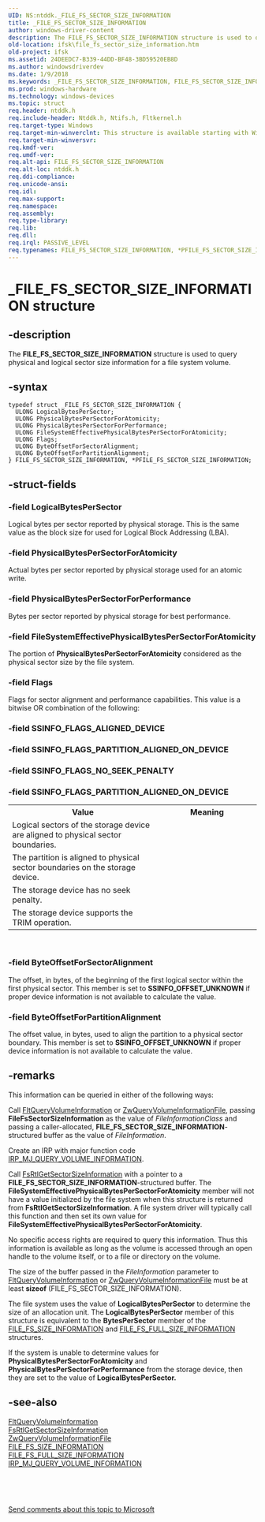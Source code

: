 ```yaml
---
UID: NS:ntddk._FILE_FS_SECTOR_SIZE_INFORMATION
title: _FILE_FS_SECTOR_SIZE_INFORMATION
author: windows-driver-content
description: The FILE_FS_SECTOR_SIZE_INFORMATION structure is used to query physical and logical sector size information for a file system volume.
old-location: ifsk\file_fs_sector_size_information.htm
old-project: ifsk
ms.assetid: 24DEEDC7-B339-44DD-BF48-3BD59520EB8D
ms.author: windowsdriverdev
ms.date: 1/9/2018
ms.keywords: _FILE_FS_SECTOR_SIZE_INFORMATION, FILE_FS_SECTOR_SIZE_INFORMATION, *PFILE_FS_SECTOR_SIZE_INFORMATION
ms.prod: windows-hardware
ms.technology: windows-devices
ms.topic: struct
req.header: ntddk.h
req.include-header: Ntddk.h, Ntifs.h, Fltkernel.h
req.target-type: Windows
req.target-min-winverclnt: This structure is available starting with Windows 8.
req.target-min-winversvr: 
req.kmdf-ver: 
req.umdf-ver: 
req.alt-api: FILE_FS_SECTOR_SIZE_INFORMATION
req.alt-loc: ntddk.h
req.ddi-compliance: 
req.unicode-ansi: 
req.idl: 
req.max-support: 
req.namespace: 
req.assembly: 
req.type-library: 
req.lib: 
req.dll: 
req.irql: PASSIVE_LEVEL
req.typenames: FILE_FS_SECTOR_SIZE_INFORMATION, *PFILE_FS_SECTOR_SIZE_INFORMATION
---
```


# _FILE_FS_SECTOR_SIZE_INFORMATION structure



## -description
The <b>FILE_FS_SECTOR_SIZE_INFORMATION</b> structure is used to query physical and logical sector size information for a file system volume. 



## -syntax

````
typedef struct _FILE_FS_SECTOR_SIZE_INFORMATION {
  ULONG LogicalBytesPerSector;
  ULONG PhysicalBytesPerSectorForAtomicity;
  ULONG PhysicalBytesPerSectorForPerformance;
  ULONG FileSystemEffectivePhysicalBytesPerSectorForAtomicity;
  ULONG Flags;
  ULONG ByteOffsetForSectorAlignment;
  ULONG ByteOffsetForPartitionAlignment;
} FILE_FS_SECTOR_SIZE_INFORMATION, *PFILE_FS_SECTOR_SIZE_INFORMATION;
````


## -struct-fields

### -field LogicalBytesPerSector

Logical bytes per sector  reported by physical storage. This is the same value as the block size for used for Logical Block Addressing (LBA).


### -field PhysicalBytesPerSectorForAtomicity

Actual bytes per sector reported by physical storage used for an atomic write.


### -field PhysicalBytesPerSectorForPerformance

Bytes per sector reported by physical storage for best performance.


### -field FileSystemEffectivePhysicalBytesPerSectorForAtomicity

The portion of <b>PhysicalBytesPerSectorForAtomicity</b> considered as the physical sector size by the file system.


### -field Flags

Flags for sector alignment and performance capabilities. This value is a bitwise OR combination of the following:

<table>
<tr>
<th>Value</th>
<th>Meaning</th>
</tr>
<tr>

### -field SSINFO_FLAGS_ALIGNED_DEVICE

</td>
<td width="60%">
Logical sectors of the storage device are aligned to physical sector boundaries.

</td>
</tr>
<tr>

### -field SSINFO_FLAGS_PARTITION_ALIGNED_ON_DEVICE

</td>
<td width="60%">
The partition is aligned to physical sector boundaries on the storage device.

</td>
</tr>
<tr>

### -field SSINFO_FLAGS_NO_SEEK_PENALTY

</td>
<td width="60%">
The storage device has no seek penalty.

</td>
</tr>
<tr>

### -field SSINFO_FLAGS_PARTITION_ALIGNED_ON_DEVICE

</td>
<td width="60%">
The storage device supports the TRIM operation.

</td>
</tr>
</table>
 


### -field ByteOffsetForSectorAlignment

The offset, in bytes, of the beginning of the first logical sector within the first physical sector. This member is set to <b>SSINFO_OFFSET_UNKNOWN</b> if proper device information is not available to calculate the value.


### -field ByteOffsetForPartitionAlignment

The offset value, in bytes, used to align the partition to a physical sector boundary. This member is set to <b>SSINFO_OFFSET_UNKNOWN</b> if proper device information is not available to calculate the value.


## -remarks
This information can be queried in either of the following ways: 

Call <a href="..\fltkernel\nf-fltkernel-fltqueryvolumeinformation.md">FltQueryVolumeInformation</a> or <a href="..\ntifs\nf-ntifs-zwqueryvolumeinformationfile.md">ZwQueryVolumeInformationFile</a>, passing <b>FileFsSectorSizeInformation</b> as the value of <i>FileInformationClass</i> and passing a caller-allocated, <b>FILE_FS_SECTOR_SIZE_INFORMATION</b>-structured buffer as the value of <i>FileInformation</i>. 

Create an IRP with major function code <a href="https://msdn.microsoft.com/library/windows/hardware/ff549318">IRP_MJ_QUERY_VOLUME_INFORMATION</a>. 

Call <a href="..\ntifs\nf-ntifs-fsrtlgetsectorsizeinformation.md">FsRtlGetSectorSizeInformation</a> with a pointer to a <b>FILE_FS_SECTOR_SIZE_INFORMATION</b>-structured buffer. The  <b>FileSystemEffectivePhysicalBytesPerSectorForAtomicity</b> member will not have a value initialized by  the file system when this structure is returned from <b>FsRtlGetSectorSizeInformation</b>. A file system driver will typically call this function and then set its own value for  <b>FileSystemEffectivePhysicalBytesPerSectorForAtomicity</b>.

No specific access rights are required to query this information. Thus this information is available as long as the volume is accessed through an open handle to the volume itself, or to a file or directory on the volume. 

The size of the buffer passed in the <i>FileInformation</i> parameter to <a href="..\fltkernel\nf-fltkernel-fltqueryvolumeinformation.md">FltQueryVolumeInformation</a> or <a href="..\ntifs\nf-ntifs-zwqueryvolumeinformationfile.md">ZwQueryVolumeInformationFile</a> must be at least <b>sizeof</b> (FILE_FS_SECTOR_SIZE_INFORMATION). 

The file system uses the value of <b>LogicalBytesPerSector</b> to determine the size of an allocation unit. The <b>LogicalBytesPerSector</b> member of this structure is equivalent to the <b>BytesPerSector</b> member of the <a href="..\ntddk\ns-ntddk-_file_fs_size_information.md">FILE_FS_SIZE_INFORMATION</a>  and <a href="..\ntddk\ns-ntddk-_file_fs_full_size_information.md">FILE_FS_FULL_SIZE_INFORMATION</a> structures.

If the system is unable to determine values for <b>PhysicalBytesPerSectorForAtomicity</b> and <b>PhysicalBytesPerSectorForPerformance</b> from the storage device, then they are set to the value of <b>LogicalBytesPerSector.</b>


## -see-also
<dl>
<dt>
<a href="..\fltkernel\nf-fltkernel-fltqueryvolumeinformation.md">FltQueryVolumeInformation</a>
</dt>
<dt>
<a href="..\ntifs\nf-ntifs-fsrtlgetsectorsizeinformation.md">FsRtlGetSectorSizeInformation</a>
</dt>
<dt>
<a href="..\ntifs\nf-ntifs-zwqueryvolumeinformationfile.md">ZwQueryVolumeInformationFile</a>
</dt>
<dt>
<a href="..\ntddk\ns-ntddk-_file_fs_size_information.md">FILE_FS_SIZE_INFORMATION</a>
</dt>
<dt>
<a href="..\ntddk\ns-ntddk-_file_fs_full_size_information.md">FILE_FS_FULL_SIZE_INFORMATION</a>
</dt>
<dt>
<a href="https://msdn.microsoft.com/library/windows/hardware/ff549318">IRP_MJ_QUERY_VOLUME_INFORMATION</a>
</dt>
</dl>
 

 

<a href="mailto:wsddocfb@microsoft.com?subject=Documentation%20feedback [ifsk\ifsk]:%20FILE_FS_SECTOR_SIZE_INFORMATION structure%20 RELEASE:%20(1/9/2018)&amp;body=%0A%0APRIVACY STATEMENT%0A%0AWe use your feedback to improve the documentation. We don't use your email address for any other purpose, and we'll remove your email address from our system after the issue that you're reporting is fixed. While we're working to fix this issue, we might send you an email message to ask for more info. Later, we might also send you an email message to let you know that we've addressed your feedback.%0A%0AFor more info about Microsoft's privacy policy, see http://privacy.microsoft.com/en-us/default.aspx." title="Send comments about this topic to Microsoft">Send comments about this topic to Microsoft</a>

